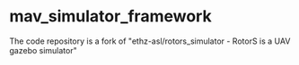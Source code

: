 # mav_simulator_framework
The code repository is a fork of "ethz-asl/rotors_simulator - RotorS is a UAV gazebo simulator"
